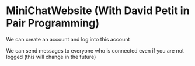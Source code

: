 # MiniChatWebsite (With David Petit in Pair Programming)



We can create an account and log into this account

We can send messages to everyone who is connected even if you are not logged (this will change in the future)


